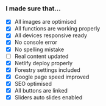 ### I made sure that...

- [x] All images are optimised
- [x] All functions are working properly
- [x] All devices responsive ready
- [x] No console error
- [x] No spelling mistake
- [ ] Real content updated
- [x] Netlify deploy properly
- [x] Forestry settings included
- [x] Google page speed improved
- [x] SEO optimised
- [x] All buttons are linked
- [x] Sliders auto slides enabled